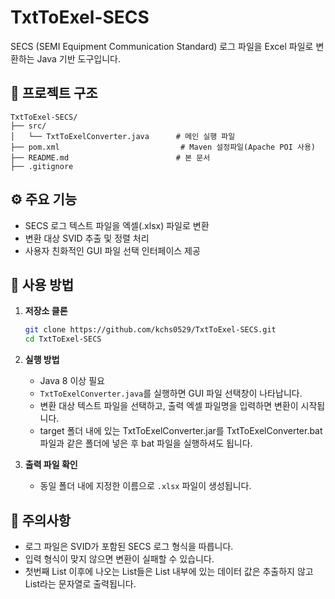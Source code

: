# TxtToExel-SECS

SECS (SEMI Equipment Communication Standard) 로그 파일을 Excel 파일로 변환하는 Java 기반 도구입니다.

## 📁 프로젝트 구조

```
TxtToExel-SECS/
├── src/
│   └── TxtToExelConverter.java      # 메인 실행 파일
├── pom.xml                           # Maven 설정파일(Apache POI 사용)
├── README.md                        # 본 문서
├── .gitignore
```

## ⚙️ 주요 기능

* SECS 로그 텍스트 파일을 엑셀(.xlsx) 파일로 변환
* 변환 대상 SVID 추출 및 정렬 처리
* 사용자 친화적인 GUI 파일 선택 인터페이스 제공

## 🚀 사용 방법

1. **저장소 클론**

   ```bash
   git clone https://github.com/kchs0529/TxtToExel-SECS.git
   cd TxtToExel-SECS
   ```

2. **실행 방법**

   * Java 8 이상 필요
   * `TxtToExelConverter.java`를 실행하면 GUI 파일 선택창이 나타납니다.
   * 변환 대상 텍스트 파일을 선택하고, 출력 엑셀 파일명을 입력하면 변환이 시작됩니다.
   * target 폴더 내에 있는 TxtToExelConverter.jar를 TxtToExelConverter.bat파일과 같은 폴더에 넣은 후 bat 파일을 실행하셔도 됩니다.

3. **출력 파일 확인**

   * 동일 폴더 내에 지정한 이름으로 `.xlsx` 파일이 생성됩니다.

## 📝 주의사항

* 로그 파일은 SVID가 포함된 SECS 로그 형식을 따릅니다.
* 입력 형식이 맞지 않으면 변환이 실패할 수 있습니다.
* 첫번째 List 이후에 나오는 List들은 List 내부에 있는 데이터 값은 추출하지 않고 List라는 문자열로 출력됩니다.
